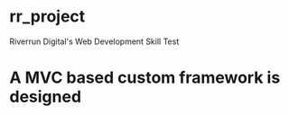 # rr_project
Riverrun Digital's Web Development Skill Test <br>
# A MVC based custom framework is designed 

